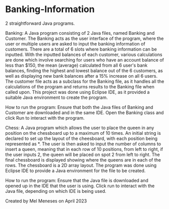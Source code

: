 # Banking-Information
2 straightforward Java programs.

Banking:
A Java program consisting of 2 Java files, named Banking and Customer. The Banking acts as the user interface of the program, where the user or multiple users are asked to input the banking information of customers. There are a total of 6 slots where banking information can be inputted. With the inputted balances of each customer, various calculations are done which involve searching for users who have an account balance of less than $150, the mean (average) calculated from all 6 user's bank balances, finding the highest and lowest balance out of the 6 customers, as well as displaying new bank balances after a 15% increase on all 6 users. The customer file acts as a subclass for the Banking file, as it handles all the calculations of the program and returns results to the Banking file when called upon. This project was done using Eclipse IDE, as it provided a suitable Java environment to create the program. 

How to run the program: Ensure that both the Java files of Banking and Customer are downloaded and in the same IDE. Open the Banking class and click Run to interact with the program.

Chess:
A Java program which allows the user to place the queen in any position on the chessboard up to a maximum of 10 times. An initial string is declared to set up the layout of the cheesboard, with each position being represented as *. The user is then asked to input the number of columns to insert a queen, meaning that in each row of 10 positions, from left to right, if the user inputs 2, the queen will be placed on spot 2 from left to right. The final chessboard is displayed showing where the queens are in each of the rows. The chessboard is a 2D array layout. The program was done using Eclipse IDE to provide a Java environment for the file to be created. 

How to run the program: Ensure that the Java file is downloaded and opened up in the IDE that the user is using. Click run to interact with the Java file, depending on which IDE is being used.

Created by Mel Meneses on April 2023
